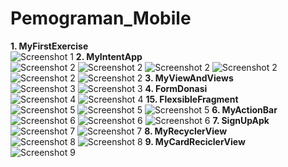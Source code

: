 # Pemograman_Mobile
<b>1. MyFirstExercise</b><br>
![Screenshot 1](/MyFirstExercise/ss.jpeg)
<b>2. MyIntentApp</b><br>
![Screenshot 2](/MyIntentApp/Screensot/1.jpeg)
![Screenshot 2](/MyIntentApp/Screensot/2.jpeg)
![Screenshot 2](/MyIntentApp/Screensot/3.jpeg)
![Screenshot 2](/MyIntentApp/Screensot/4.jpeg)
![Screenshot 2](/MyIntentApp/Screensot/5.jpeg)
![Screenshot 2](/MyIntentApp/Screensot/6.jpeg)
<b>3. MyViewAndViews</b><br>
![Screenshot 3](/MyViewAndViews/screenshot1.jpeg)
![Screenshot 3](/MyViewAndViews/screenshot2.jpeg)
<b>4. FormDonasi</b><br>
![Screenshot 4](/formdonasi/s1.jpeg)
![Screenshot 4](/formdonasi/s2.jpeg)
<b>15. FlexsibleFragment</b><br>
![Screenshot 5](/FlexsibleFragments/1.jpeg)
![Screenshot 5](/FlexsibleFragments/2.jpeg)
![Screenshot 5](/FlexsibleFragments/3.jpeg)
<b>6. MyActionBar</b><br>
![Screenshot 6](/MyActionBar/a.jpeg)
![Screenshot 6](/MyActionBar/b.jpeg)
![Screenshot 6](/MyActionBar/c.jpeg)
<b>7. SignUpApk</b><br>
![Screenshot 7](/SignUpApk/s1.jpeg)
![Screenshot 7](/SignUpApk/s2.jpeg)
<b>8. MyRecyclerView</b><br>
![Screenshot 8](/MyRecyclerView/1.jpeg)
![Screenshot 8](/MyRecyclerView/2.jpeg)
<b>9. MyCardReciclerView</b><br>
![Screenshot 9](/MyCardRecyclerView/1.jpeg)
